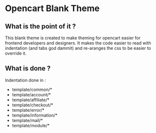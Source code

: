 Opencart Blank Theme
====================

What is the point of it ?
-------------------------

This blank theme is created to make theming for opencart easier for frontend developers and designers. It makes the code easier to read with indentation (and tabs god dammit) and re-aranges the css to be easier to override it.

What is done ?
--------------

Indentation done in :
- template/common/*
- template/account/*
- template/affiliate/*
- template/checkout/*
- template/error/*
- template/information/*
- template/mail/*
- template/module/*